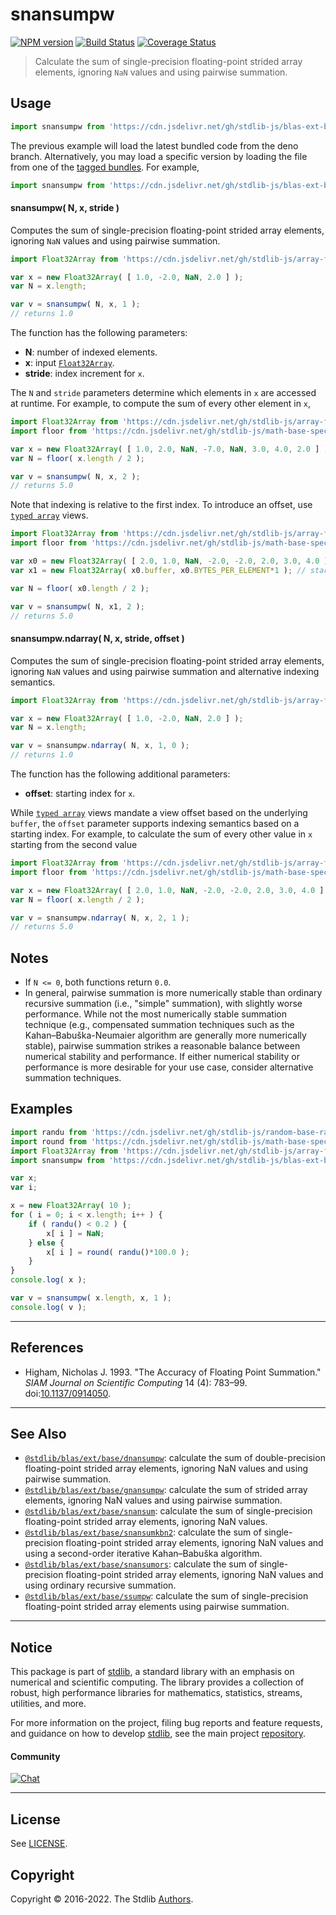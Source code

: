 <!--

@license Apache-2.0

Copyright (c) 2020 The Stdlib Authors.

Licensed under the Apache License, Version 2.0 (the "License");
you may not use this file except in compliance with the License.
You may obtain a copy of the License at

   http://www.apache.org/licenses/LICENSE-2.0

Unless required by applicable law or agreed to in writing, software
distributed under the License is distributed on an "AS IS" BASIS,
WITHOUT WARRANTIES OR CONDITIONS OF ANY KIND, either express or implied.
See the License for the specific language governing permissions and
limitations under the License.

-->

# snansumpw

[![NPM version][npm-image]][npm-url] [![Build Status][test-image]][test-url] [![Coverage Status][coverage-image]][coverage-url] <!-- [![dependencies][dependencies-image]][dependencies-url] -->

> Calculate the sum of single-precision floating-point strided array elements, ignoring `NaN` values and using pairwise summation.

<section class="intro">

</section>

<!-- /.intro -->



<section class="usage">

## Usage

```javascript
import snansumpw from 'https://cdn.jsdelivr.net/gh/stdlib-js/blas-ext-base-snansumpw@deno/mod.js';
```
The previous example will load the latest bundled code from the deno branch. Alternatively, you may load a specific version by loading the file from one of the [tagged bundles](https://github.com/stdlib-js/blas-ext-base-snansumpw/tags). For example,

```javascript
import snansumpw from 'https://cdn.jsdelivr.net/gh/stdlib-js/blas-ext-base-snansumpw@v0.0.9-deno/mod.js';
```

#### snansumpw( N, x, stride )

Computes the sum of single-precision floating-point strided array elements, ignoring `NaN` values and using pairwise summation.

```javascript
import Float32Array from 'https://cdn.jsdelivr.net/gh/stdlib-js/array-float32@deno/mod.js';

var x = new Float32Array( [ 1.0, -2.0, NaN, 2.0 ] );
var N = x.length;

var v = snansumpw( N, x, 1 );
// returns 1.0
```

The function has the following parameters:

-   **N**: number of indexed elements.
-   **x**: input [`Float32Array`][@stdlib/array/float32].
-   **stride**: index increment for `x`.

The `N` and `stride` parameters determine which elements in `x` are accessed at runtime. For example, to compute the sum of every other element in `x`,

```javascript
import Float32Array from 'https://cdn.jsdelivr.net/gh/stdlib-js/array-float32@deno/mod.js';
import floor from 'https://cdn.jsdelivr.net/gh/stdlib-js/math-base-special-floor@deno/mod.js';

var x = new Float32Array( [ 1.0, 2.0, NaN, -7.0, NaN, 3.0, 4.0, 2.0 ] );
var N = floor( x.length / 2 );

var v = snansumpw( N, x, 2 );
// returns 5.0
```

Note that indexing is relative to the first index. To introduce an offset, use [`typed array`][mdn-typed-array] views.

<!-- eslint-disable stdlib/capitalized-comments -->

```javascript
import Float32Array from 'https://cdn.jsdelivr.net/gh/stdlib-js/array-float32@deno/mod.js';
import floor from 'https://cdn.jsdelivr.net/gh/stdlib-js/math-base-special-floor@deno/mod.js';

var x0 = new Float32Array( [ 2.0, 1.0, NaN, -2.0, -2.0, 2.0, 3.0, 4.0 ] );
var x1 = new Float32Array( x0.buffer, x0.BYTES_PER_ELEMENT*1 ); // start at 2nd element

var N = floor( x0.length / 2 );

var v = snansumpw( N, x1, 2 );
// returns 5.0
```

#### snansumpw.ndarray( N, x, stride, offset )

Computes the sum of single-precision floating-point strided array elements, ignoring `NaN` values and using pairwise summation and alternative indexing semantics.

```javascript
import Float32Array from 'https://cdn.jsdelivr.net/gh/stdlib-js/array-float32@deno/mod.js';

var x = new Float32Array( [ 1.0, -2.0, NaN, 2.0 ] );
var N = x.length;

var v = snansumpw.ndarray( N, x, 1, 0 );
// returns 1.0
```

The function has the following additional parameters:

-   **offset**: starting index for `x`.

While [`typed array`][mdn-typed-array] views mandate a view offset based on the underlying `buffer`, the `offset` parameter supports indexing semantics based on a starting index. For example, to calculate the sum of every other value in `x` starting from the second value

```javascript
import Float32Array from 'https://cdn.jsdelivr.net/gh/stdlib-js/array-float32@deno/mod.js';
import floor from 'https://cdn.jsdelivr.net/gh/stdlib-js/math-base-special-floor@deno/mod.js';

var x = new Float32Array( [ 2.0, 1.0, NaN, -2.0, -2.0, 2.0, 3.0, 4.0 ] );
var N = floor( x.length / 2 );

var v = snansumpw.ndarray( N, x, 2, 1 );
// returns 5.0
```

</section>

<!-- /.usage -->

<section class="notes">

## Notes

-   If `N <= 0`, both functions return `0.0`.
-   In general, pairwise summation is more numerically stable than ordinary recursive summation (i.e., "simple" summation), with slightly worse performance. While not the most numerically stable summation technique (e.g., compensated summation techniques such as the Kahan–Babuška-Neumaier algorithm are generally more numerically stable), pairwise summation strikes a reasonable balance between numerical stability and performance. If either numerical stability or performance is more desirable for your use case, consider alternative summation techniques.

</section>

<!-- /.notes -->

<section class="examples">

## Examples

<!-- eslint no-undef: "error" -->

```javascript
import randu from 'https://cdn.jsdelivr.net/gh/stdlib-js/random-base-randu@deno/mod.js';
import round from 'https://cdn.jsdelivr.net/gh/stdlib-js/math-base-special-round@deno/mod.js';
import Float32Array from 'https://cdn.jsdelivr.net/gh/stdlib-js/array-float32@deno/mod.js';
import snansumpw from 'https://cdn.jsdelivr.net/gh/stdlib-js/blas-ext-base-snansumpw@deno/mod.js';

var x;
var i;

x = new Float32Array( 10 );
for ( i = 0; i < x.length; i++ ) {
    if ( randu() < 0.2 ) {
        x[ i ] = NaN;
    } else {
        x[ i ] = round( randu()*100.0 );
    }
}
console.log( x );

var v = snansumpw( x.length, x, 1 );
console.log( v );
```

</section>

<!-- /.examples -->

* * *

<section class="references">

## References

-   Higham, Nicholas J. 1993. "The Accuracy of Floating Point Summation." _SIAM Journal on Scientific Computing_ 14 (4): 783–99. doi:[10.1137/0914050][@higham:1993a].

</section>

<!-- /.references -->

<!-- Section for related `stdlib` packages. Do not manually edit this section, as it is automatically populated. -->

<section class="related">

* * *

## See Also

-   <span class="package-name">[`@stdlib/blas/ext/base/dnansumpw`][@stdlib/blas/ext/base/dnansumpw]</span><span class="delimiter">: </span><span class="description">calculate the sum of double-precision floating-point strided array elements, ignoring NaN values and using pairwise summation.</span>
-   <span class="package-name">[`@stdlib/blas/ext/base/gnansumpw`][@stdlib/blas/ext/base/gnansumpw]</span><span class="delimiter">: </span><span class="description">calculate the sum of strided array elements, ignoring NaN values and using pairwise summation.</span>
-   <span class="package-name">[`@stdlib/blas/ext/base/snansum`][@stdlib/blas/ext/base/snansum]</span><span class="delimiter">: </span><span class="description">calculate the sum of single-precision floating-point strided array elements, ignoring NaN values.</span>
-   <span class="package-name">[`@stdlib/blas/ext/base/snansumkbn2`][@stdlib/blas/ext/base/snansumkbn2]</span><span class="delimiter">: </span><span class="description">calculate the sum of single-precision floating-point strided array elements, ignoring NaN values and using a second-order iterative Kahan–Babuška algorithm.</span>
-   <span class="package-name">[`@stdlib/blas/ext/base/snansumors`][@stdlib/blas/ext/base/snansumors]</span><span class="delimiter">: </span><span class="description">calculate the sum of single-precision floating-point strided array elements, ignoring NaN values and using ordinary recursive summation.</span>
-   <span class="package-name">[`@stdlib/blas/ext/base/ssumpw`][@stdlib/blas/ext/base/ssumpw]</span><span class="delimiter">: </span><span class="description">calculate the sum of single-precision floating-point strided array elements using pairwise summation.</span>

</section>

<!-- /.related -->

<!-- Section for all links. Make sure to keep an empty line after the `section` element and another before the `/section` close. -->


<section class="main-repo" >

* * *

## Notice

This package is part of [stdlib][stdlib], a standard library with an emphasis on numerical and scientific computing. The library provides a collection of robust, high performance libraries for mathematics, statistics, streams, utilities, and more.

For more information on the project, filing bug reports and feature requests, and guidance on how to develop [stdlib][stdlib], see the main project [repository][stdlib].

#### Community

[![Chat][chat-image]][chat-url]

---

## License

See [LICENSE][stdlib-license].


## Copyright

Copyright &copy; 2016-2022. The Stdlib [Authors][stdlib-authors].

</section>

<!-- /.stdlib -->

<!-- Section for all links. Make sure to keep an empty line after the `section` element and another before the `/section` close. -->

<section class="links">

[npm-image]: http://img.shields.io/npm/v/@stdlib/blas-ext-base-snansumpw.svg
[npm-url]: https://npmjs.org/package/@stdlib/blas-ext-base-snansumpw

[test-image]: https://github.com/stdlib-js/blas-ext-base-snansumpw/actions/workflows/test.yml/badge.svg?branch=v0.0.9
[test-url]: https://github.com/stdlib-js/blas-ext-base-snansumpw/actions/workflows/test.yml?query=branch:v0.0.9

[coverage-image]: https://img.shields.io/codecov/c/github/stdlib-js/blas-ext-base-snansumpw/main.svg
[coverage-url]: https://codecov.io/github/stdlib-js/blas-ext-base-snansumpw?branch=main

<!--

[dependencies-image]: https://img.shields.io/david/stdlib-js/blas-ext-base-snansumpw.svg
[dependencies-url]: https://david-dm.org/stdlib-js/blas-ext-base-snansumpw/main

-->

[chat-image]: https://img.shields.io/gitter/room/stdlib-js/stdlib.svg
[chat-url]: https://gitter.im/stdlib-js/stdlib/

[stdlib]: https://github.com/stdlib-js/stdlib

[stdlib-authors]: https://github.com/stdlib-js/stdlib/graphs/contributors

[umd]: https://github.com/umdjs/umd
[es-module]: https://developer.mozilla.org/en-US/docs/Web/JavaScript/Guide/Modules

[deno-url]: https://github.com/stdlib-js/blas-ext-base-snansumpw/tree/deno
[umd-url]: https://github.com/stdlib-js/blas-ext-base-snansumpw/tree/umd
[esm-url]: https://github.com/stdlib-js/blas-ext-base-snansumpw/tree/esm
[branches-url]: https://github.com/stdlib-js/blas-ext-base-snansumpw/blob/main/branches.md

[stdlib-license]: https://raw.githubusercontent.com/stdlib-js/blas-ext-base-snansumpw/main/LICENSE

[@stdlib/array/float32]: https://github.com/stdlib-js/array-float32/tree/deno

[mdn-typed-array]: https://developer.mozilla.org/en-US/docs/Web/JavaScript/Reference/Global_Objects/TypedArray

[@higham:1993a]: https://doi.org/10.1137/0914050

<!-- <related-links> -->

[@stdlib/blas/ext/base/dnansumpw]: https://github.com/stdlib-js/blas-ext-base-dnansumpw/tree/deno

[@stdlib/blas/ext/base/gnansumpw]: https://github.com/stdlib-js/blas-ext-base-gnansumpw/tree/deno

[@stdlib/blas/ext/base/snansum]: https://github.com/stdlib-js/blas-ext-base-snansum/tree/deno

[@stdlib/blas/ext/base/snansumkbn2]: https://github.com/stdlib-js/blas-ext-base-snansumkbn2/tree/deno

[@stdlib/blas/ext/base/snansumors]: https://github.com/stdlib-js/blas-ext-base-snansumors/tree/deno

[@stdlib/blas/ext/base/ssumpw]: https://github.com/stdlib-js/blas-ext-base-ssumpw/tree/deno

<!-- </related-links> -->

</section>

<!-- /.links -->
